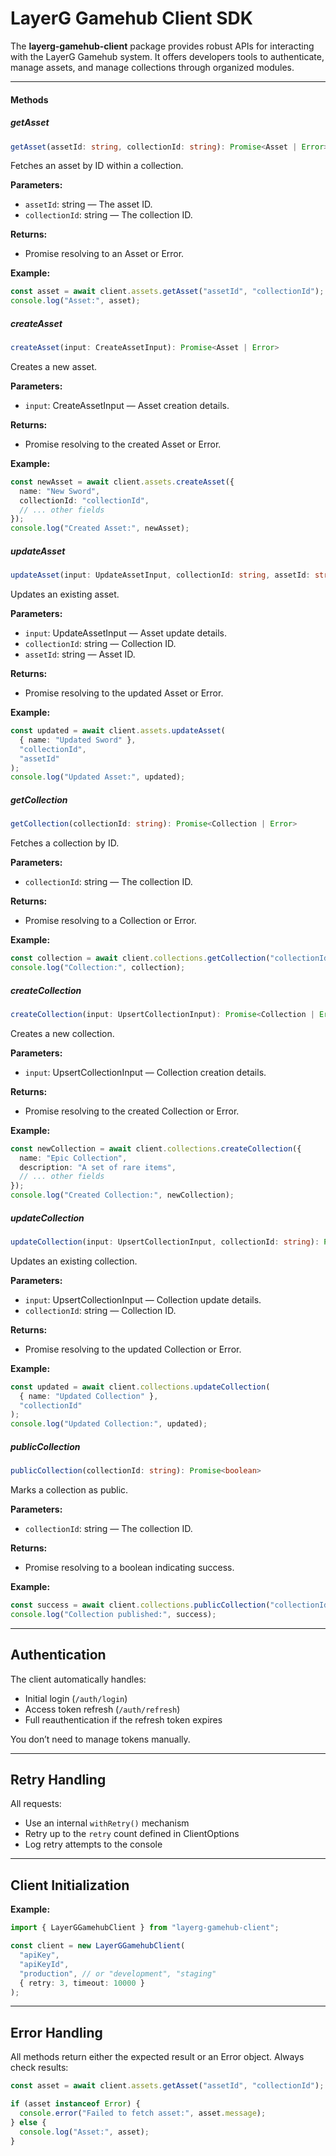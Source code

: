 
# LayerG Gamehub Client SDK

The **layerg-gamehub-client** package provides robust APIs for interacting with the LayerG Gamehub system. It offers developers tools to authenticate, manage assets, and manage collections through organized modules.

---

#### Methods

##### getAsset

```typescript
getAsset(assetId: string, collectionId: string): Promise<Asset | Error>
```

Fetches an asset by ID within a collection.

**Parameters:**

- `assetId`: string — The asset ID.
- `collectionId`: string — The collection ID.

**Returns:**

- Promise resolving to an Asset or Error.

**Example:**

```typescript
const asset = await client.assets.getAsset("assetId", "collectionId");
console.log("Asset:", asset);
```

##### createAsset

```typescript
createAsset(input: CreateAssetInput): Promise<Asset | Error>
```

Creates a new asset.

**Parameters:**

- `input`: CreateAssetInput — Asset creation details.

**Returns:**

- Promise resolving to the created Asset or Error.

**Example:**

```typescript
const newAsset = await client.assets.createAsset({
  name: "New Sword",
  collectionId: "collectionId",
  // ... other fields
});
console.log("Created Asset:", newAsset);
```

##### updateAsset

```typescript
updateAsset(input: UpdateAssetInput, collectionId: string, assetId: string): Promise<Asset | Error>
```

Updates an existing asset.

**Parameters:**

- `input`: UpdateAssetInput — Asset update details.
- `collectionId`: string — Collection ID.
- `assetId`: string — Asset ID.

**Returns:**

- Promise resolving to the updated Asset or Error.

**Example:**

```typescript
const updated = await client.assets.updateAsset(
  { name: "Updated Sword" },
  "collectionId",
  "assetId"
);
console.log("Updated Asset:", updated);
```

##### getCollection

```typescript
getCollection(collectionId: string): Promise<Collection | Error>
```

Fetches a collection by ID.

**Parameters:**

- `collectionId`: string — The collection ID.

**Returns:**

- Promise resolving to a Collection or Error.

**Example:**

```typescript
const collection = await client.collections.getCollection("collectionId");
console.log("Collection:", collection);
```

##### createCollection

```typescript
createCollection(input: UpsertCollectionInput): Promise<Collection | Error>
```

Creates a new collection.

**Parameters:**

- `input`: UpsertCollectionInput — Collection creation details.

**Returns:**

- Promise resolving to the created Collection or Error.

**Example:**

```typescript
const newCollection = await client.collections.createCollection({
  name: "Epic Collection",
  description: "A set of rare items",
  // ... other fields
});
console.log("Created Collection:", newCollection);
```

##### updateCollection

```typescript
updateCollection(input: UpsertCollectionInput, collectionId: string): Promise<Collection | Error>
```

Updates an existing collection.

**Parameters:**

- `input`: UpsertCollectionInput — Collection update details.
- `collectionId`: string — Collection ID.

**Returns:**

- Promise resolving to the updated Collection or Error.

**Example:**

```typescript
const updated = await client.collections.updateCollection(
  { name: "Updated Collection" },
  "collectionId"
);
console.log("Updated Collection:", updated);
```

##### publicCollection

```typescript
publicCollection(collectionId: string): Promise<boolean>
```

Marks a collection as public.

**Parameters:**

- `collectionId`: string — The collection ID.

**Returns:**

- Promise resolving to a boolean indicating success.

**Example:**

```typescript
const success = await client.collections.publicCollection("collectionId");
console.log("Collection published:", success);
```

---

## Authentication

The client automatically handles:

- Initial login (`/auth/login`)
- Access token refresh (`/auth/refresh`)
- Full reauthentication if the refresh token expires

You don’t need to manage tokens manually.

---

## Retry Handling

All requests:

- Use an internal `withRetry()` mechanism
- Retry up to the `retry` count defined in ClientOptions
- Log retry attempts to the console

---

## Client Initialization

**Example:**

```typescript
import { LayerGGamehubClient } from "layerg-gamehub-client";

const client = new LayerGGamehubClient(
  "apiKey",
  "apiKeyId",
  "production", // or "development", "staging"
  { retry: 3, timeout: 10000 }
);
```

---

## Error Handling

All methods return either the expected result or an Error object. Always check results:

```typescript
const asset = await client.assets.getAsset("assetId", "collectionId");

if (asset instanceof Error) {
  console.error("Failed to fetch asset:", asset.message);
} else {
  console.log("Asset:", asset);
}
```
